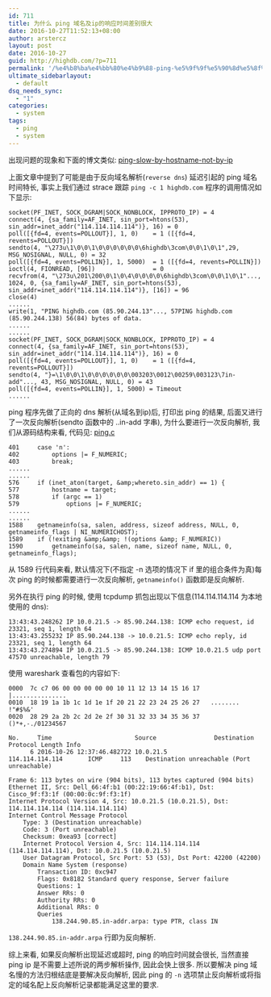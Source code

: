 ```yaml
---
id: 711
title: 为什么 ping 域名及ip的响应时间差别很大
date: 2016-10-27T11:52:13+08:00
author: arstercz
layout: post
date: 2016-10-27
guid: http://highdb.com/?p=711
permalink: '/%e4%b8%ba%e4%bb%80%e4%b9%88-ping-%e5%9f%9f%e5%90%8d%e5%8f%8aip%e7%9a%84%e5%93%8d%e5%ba%94%e6%97%b6%e9%97%b4%e5%b7%ae%e5%88%ab%e5%be%88%e5%a4%a7/'
ultimate_sidebarlayout:
  - default
dsq_needs_sync:
  - "1"
categories:
  - system
tags:
  - ping
  - system
---
```

出现问题的现象和下面的博文类似:
[ping-slow-by-hostname-not-by-ip](https://blog.onetechnical.com/2012/11/13/ping-slow-by-hostname-not-by-ip/)

上面文章中提到了可能是由于反向域名解析(`reverse dns`) 延迟引起的 ping 域名时间特长, 事实上我们通过 strace 跟踪 `ping -c 1 highdb.com` 程序的调用情况如下显示:

```
socket(PF_INET, SOCK_DGRAM|SOCK_NONBLOCK, IPPROTO_IP) = 4
connect(4, {sa_family=AF_INET, sin_port=htons(53), sin_addr=inet_addr("114.114.114.114")}, 16) = 0
poll([{fd=4, events=POLLOUT}], 1, 0)    = 1 ([{fd=4, revents=POLLOUT}])
sendto(4, "\273u\1\0\0\1\0\0\0\0\0\0\6highdb\3com\0\0\1\0\1",29, MSG_NOSIGNAL, NULL, 0) = 32
poll([{fd=4, events=POLLIN}], 1, 5000)  = 1 ([{fd=4, revents=POLLIN}])
ioctl(4, FIONREAD, [96])                = 0
recvfrom(4, "\273u\201\200\0\1\0\4\0\0\0\0\6highdb\3com\0\0\1\0\1"..., 1024, 0, {sa_family=AF_INET, sin_port=htons(53), sin_addr=inet_addr("114.114.114.114")}, [16]) = 96
close(4) 
......
write(1, "PING highdb.com (85.90.244.13"..., 57PING highdb.com (85.90.244.138) 56(84) bytes of data.
......
......
socket(PF_INET, SOCK_DGRAM|SOCK_NONBLOCK, IPPROTO_IP) = 4
connect(4, {sa_family=AF_INET, sin_port=htons(53), sin_addr=inet_addr("114.114.114.114")}, 16) = 0
poll([{fd=4, events=POLLOUT}], 1, 0)    = 1 ([{fd=4, revents=POLLOUT}])
sendto(4, "}=\1\0\0\1\0\0\0\0\0\0\003203\0012\00259\003123\7in-add"..., 43, MSG_NOSIGNAL, NULL, 0) = 43
poll([{fd=4, events=POLLIN}], 1, 5000) = Timeout
......
```

ping 程序先做了正向的 dns 解析(从域名到ip)后, 打印出 ping 的结果, 后面又进行了一次反向解析(sendto 函数中的 ..in-add 字串), 为什么要进行一次反向解析, 我们从源码结构来看, 代码见:  [ping.c](https://github.com/iputils/iputils/blob/master/ping.c)

```
401     case 'n':
402         options |= F_NUMERIC;
403         break;
......
......
576     if (inet_aton(target, &amp;whereto.sin_addr) == 1) {
577         hostname = target;
578         if (argc == 1)
579             options |= F_NUMERIC;
......
......
1588    getnameinfo(sa, salen, address, sizeof address, NULL, 0, getnameinfo_flags | NI_NUMERICHOST);
1589    if (!exiting &amp;&amp; !(options &amp; F_NUMERIC))
1590        getnameinfo(sa, salen, name, sizeof name, NULL, 0, getnameinfo_flags);
```

从 1589 行代码来看, 默认情况下(不指定 -n 选项的情况下 if 里的组合条件为真)每次 ping 的时候都需要进行一次反向解析, `getnameinfo()` 函数即是反向解析.

另外在执行 ping 的时候, 使用 tcpdump 抓包出现以下信息(114.114.114.114 为本地使用的 dns):

```
13:43:43.248262 IP 10.0.21.5 -> 85.90.244.138: ICMP echo request, id 23321, seq 1, length 64
13:43:43.255232 IP 85.90.244.138 -> 10.0.21.5: ICMP echo reply, id 23321, seq 1, length 64
13:43:43.274894 IP 10.0.21.5 -> 85.90.244.138: ICMP 10.0.21.5 udp port 47570 unreachable, length 79
```

使用 wareshark 查看包的内容如下:

```
0000  7c c7 06 00 00 00 00 00 10 11 12 13 14 15 16 17   |...............
0010  18 19 1a 1b 1c 1d 1e 1f 20 21 22 23 24 25 26 27   ........ !"#$%&'
0020  28 29 2a 2b 2c 2d 2e 2f 30 31 32 33 34 35 36 37   ()*+,-./01234567

No.     Time                       Source                Destination           Protocol Length Info
      6 2016-10-26 12:37:46.482722 10.0.21.5              114.114.114.114       ICMP     113    Destination unreachable (Port unreachable)

Frame 6: 113 bytes on wire (904 bits), 113 bytes captured (904 bits)
Ethernet II, Src: Dell_66:4f:b1 (00:22:19:66:4f:b1), Dst: Cisco_9f:f3:1f (00:00:0c:9f:f3:1f)
Internet Protocol Version 4, Src: 10.0.21.5 (10.0.21.5), Dst: 114.114.114.114 (114.114.114.114)
Internet Control Message Protocol
    Type: 3 (Destination unreachable)
    Code: 3 (Port unreachable)
    Checksum: 0xea93 [correct]
    Internet Protocol Version 4, Src: 114.114.114.114 (114.114.114.114), Dst: 10.0.21.5 (10.0.21.5)
    User Datagram Protocol, Src Port: 53 (53), Dst Port: 42200 (42200)
    Domain Name System (response)
        Transaction ID: 0xc947
        Flags: 0x8182 Standard query response, Server failure
        Questions: 1
        Answer RRs: 0
        Authority RRs: 0
        Additional RRs: 0
        Queries
            138.244.90.85.in-addr.arpa: type PTR, class IN
```

`138.244.90.85.in-addr.arpa` 行即为反向解析.

综上来看, 如果反向解析出现延迟或超时, ping 的响应时间就会很长, 当然直接 ping ip 是不需要上述所说的两步解析操作, 因此会快上很多. 所以要解决 ping 域名慢的方法归根结底是要解决反向解析, 因此 ping 的 `-n` 选项禁止反向解析或将指定的域名配上反向解析记录都能满足这里的要求.
